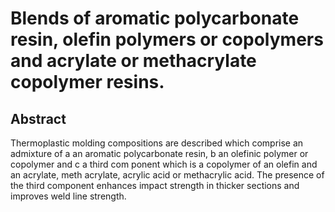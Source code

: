# Blends of aromatic polycarbonate resin, olefin polymers or copolymers and acrylate or methacrylate copolymer resins.

## Abstract
Thermoplastic molding compositions are described which comprise an admixture of a an aromatic polycarbonate resin, b an olefinic polymer or copolymer and c a third com ponent which is a copolymer of an olefin and an acrylate, meth acrylate, acrylic acid or methacrylic acid. The presence of the third component enhances impact strength in thicker sections and improves weld line strength.